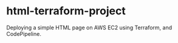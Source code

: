 # html-terraform-project
Deploying a simple HTML page on AWS EC2 using Terraform, and CodePipeline.
